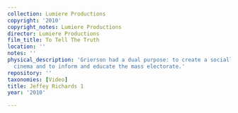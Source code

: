 ```yaml
---
collection: Lumiere Productions
copyright: '2010'
copyright_notes: Lumiere Productions
director: Lumiere Productions
film_title: To Tell The Truth
location: ''
notes: ''
physical_description: 'Grierson had a dual purpose: to create a socially purposive
  cinema and to inform and educate the mass electorate.'
repository: ''
taxonomies: [Video]
title: Jeffey Richards 1
year: '2010'

---
```

